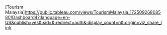 [Tourism Malaysia]https://public.tableau.com/views/TourismMalaysia_17250926808580/Dashboard4?:language=en-US&publish=yes&:sid=&:redirect=auth&:display_count=n&:origin=viz_share_link

